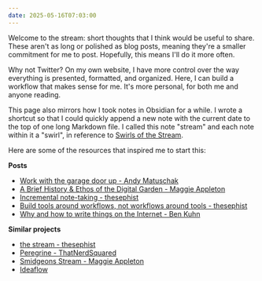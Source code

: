 ```yaml
---
date: 2025-05-16T07:03:00
---
```

Welcome to the stream: short thoughts that I think would be useful to share.
These aren't as long or polished as blog posts, meaning they're a smaller
commitment for me to post. Hopefully, this means I'll do it more often.

Why not Twitter? On my own website, I have more control over the way everything
is presented, formatted, and organized. Here, I can build a workflow that makes
sense for me. It's more personal, for both me and anyone reading.

This page also mirrors how I took notes in Obsidian for a while. I wrote a
shortcut so that I could quickly append a new note with the current date to the
top of one long Markdown file. I called this note "stream" and each note within
it a "swirl", in reference to [Swirls of the
Stream](https://youtu.be/gjWRmoFIjjw).

Here are some of the resources that inspired me to start this:

**Posts**

- [Work with the garage door up - Andy Matuschak](https://notes.andymatuschak.org/Work_with_the_garage_door_up)
- [A Brief History & Ethos of the Digital Garden - Maggie Appleton](https://maggieappleton.com/garden-history)
- [Incremental note-taking - thesephist](https://thesephist.com/posts/inc/)
- [Build tools around workflows, not workflows around tools - thesephist](https//thesephist.com/posts/tools/)
- [Why and how to write things on the Internet - Ben Kuhn](https://www.benkuhn.net/writing/)

**Similar projects**

- [the stream - thesephist](https://stream.thesephist.com/)
- [Peregrine - ThatNerdSquared](https://github.com/ThatNerdSquared/peregrine)
- [Smidgeons Stream - Maggie Appleton](https://maggieappleton.com/smidgeons)
- [Ideaflow](https://ideaflow.app/)
